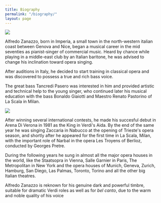 ```yaml
---
title: Biography
permalink: "/biography/"
layout: page
---
```


<img class="img-fluid" src="{{ relative.url }}/assets/images/about-header.jpg">

Alfredo Zanazzo, born in Imperia, a small town in the north-western italian coast between Genova and Nice, began a musical career in the mid seventies as pianist-singer of commercial music. Heard by chance while playing in a middle-east club by an Italian baritone, he was advised to change his inclination toward opera singing.


After auditions in Italy, he decided to start training in classical opera and was discovered to possess a true and rich bass voice.

The great bass Tancredi Pasero was interested in him and provided artistic and technical help to the young singer, who continued later his musical education with the bass Bonaldo Giaiotti  and Maestro Renato Pastorino of La Scala in Milan. 

<img class="img-fluid" src="{{ relative.url }}/assets/images/bonaldo.jpg">


After winning several international contests, he made his succesful debut in Arena Di Verona in 1981 as the King in Verdi's Aida. By the end of the same year he was singing Zaccaria in Nabucco at the opening of Trieste's opera season, and shortly after he appeared for the first time in La Scala, Milan, with the important role of Narbal in the opera Les Troyens of Berlioz, conducted by Georges Pretre.

During the following years he sung in almost all the major opera houses in the world, like the Staatsopra in Vienna, Salle Garnier in Paris, The Metropolitan in New York and the opera houses of Munich, Geneva, Zurich, Hamburg, San Diego, Las Palmas, Toronto, Torino and all the other big Italian theatres.

Alfredo Zanazzo is reknown for his genuine dark and powerful timbre, suitable for dramatic Verdi roles as well as for *bel canto*, due to the warm and noble quality of his voice